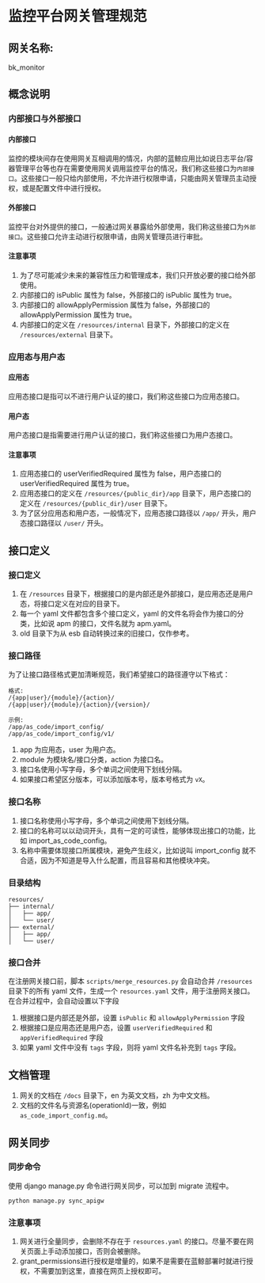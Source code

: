# 监控平台网关管理规范

## 网关名称: 
bk_monitor

## 概念说明

### 内部接口与外部接口

#### 内部接口
监控的模块间存在使用网关互相调用的情况，内部的蓝鲸应用比如说日志平台/容器管理平台等也存在需要使用网关调用监控平台的情况，我们称这些接口为`内部接口`。这些接口一般只给内部使用，不允许进行权限申请，只能由网关管理员主动授权，或是配置文件中进行授权。

#### 外部接口
监控平台对外提供的接口，一般通过网关暴露给外部使用，我们称这些接口为`外部接口`。这些接口允许主动进行权限申请，由网关管理员进行审批。


#### 注意事项
1. 为了尽可能减少未来的兼容性压力和管理成本，我们只开放必要的接口给外部使用。
2. 内部接口的 isPublic 属性为 false，外部接口的 isPublic 属性为 true。
3. 内部接口的 allowApplyPermission 属性为 false，外部接口的 allowApplyPermission 属性为 true。
4. 内部接口的定义在 `/resources/internal` 目录下，外部接口的定义在 `/resources/external` 目录下。

### 应用态与用户态

#### 应用态
应用态接口是指可以不进行用户认证的接口，我们称这些接口为应用态接口。

#### 用户态
用户态接口是指需要进行用户认证的接口，我们称这些接口为用户态接口。

#### 注意事项
1. 应用态接口的 userVerifiedRequired 属性为 false，用户态接口的 userVerifiedRequired 属性为 true。
2. 应用态接口的定义在 `/resources/{public_dir}/app` 目录下，用户态接口的定义在 `/resources/{public_dir}/user` 目录下。
3. 为了区分应用态和用户态，一般情况下，应用态接口路径以 `/app/` 开头，用户态接口路径以 `/user/` 开头。

## 接口定义

### 接口定义

1. 在 `/resources` 目录下，根据接口的是内部还是外部接口，是应用态还是用户态，将接口定义在对应的目录下。
2. 每一个 yaml 文件都包含多个接口定义，yaml 的文件名将会作为接口的分类，比如说 apm 的接口，文件名就为 apm.yaml。
3. old 目录下为从 esb 自动转换过来的旧接口，仅作参考。

### 接口路径

为了让接口路径格式更加清晰规范，我们希望接口的路径遵守以下格式：

```
格式:
/{app|user}/{module}/{action}/
/{app|user}/{module}/{action}/{version}/

示例:
/app/as_code/import_config/
/app/as_code/import_config/v1/
```

1. app 为应用态，user 为用户态。
2. module 为模块名/接口分类，action 为接口名。
3. 接口名使用小写字母，多个单词之间使用下划线分隔。
4. 如果接口希望区分版本，可以添加版本号，版本号格式为 `vX`。

### 接口名称

1. 接口名称使用小写字母，多个单词之间使用下划线分隔。
2. 接口的名称可以以动词开头，具有一定的可读性，能够体现出接口的功能，比如 import_as_code_config。
3. 名称中需要体现接口所属模块，避免产生歧义，比如说叫 import_config 就不合适，因为不知道是导入什么配置，而且容易和其他模块冲突。

### 目录结构

```
resources/
├── internal/
│   ├── app/
│   └── user/
├── external/
│   ├── app/
│   └── user/
```

### 接口合并

在注册网关接口前，脚本 `scripts/merge_resources.py` 会自动合并 `/resources` 目录下的所有 yaml 文件，生成一个 `resources.yaml` 文件，用于注册网关接口。
在合并过程中，会自动设置以下字段

1. 根据接口是内部还是外部，设置 `isPublic` 和 `allowApplyPermission` 字段
2. 根据接口是应用态还是用户态，设置 `userVerifiedRequired` 和 `appVerifiedRequired` 字段
3. 如果 yaml 文件中没有 `tags` 字段，则将 yaml 文件名补充到 `tags` 字段。

## 文档管理

1. 网关的文档在 `/docs` 目录下，en 为英文文档，zh 为中文文档。
2. 文档的文件名与资源名(operationId)一致，例如 `as_code_import_config.md`。


## 网关同步

### 同步命令

使用 django manage.py 命令进行网关同步，可以加到 migrate 流程中。

```bash
python manage.py sync_apigw
```

### 注意事项

1. 网关进行全量同步，会删除不存在于 `resources.yaml` 的接口。尽量不要在网关页面上手动添加接口，否则会被删除。
2. grant_permissions进行授权是增量的，如果不是需要在蓝鲸部署时就进行授权，不需要加到这里，直接在网页上授权即可。
